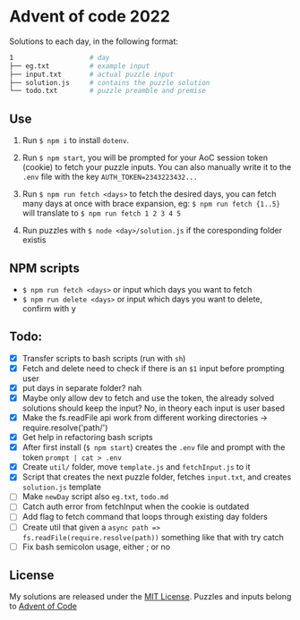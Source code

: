 # Advent of code 2022
Solutions to each day, in the following format:

```bash
1                   # day
├── eg.txt          # example input
├── input.txt       # actual puzzle input
├── solution.js     # contains the puzzle solution
└── todo.txt        # puzzle preamble and premise
```

## Use
1. Run `$ npm i` to install `dotenv`.

2. Run `$ npm start`, you will be prompted for your AoC session token (cookie) to fetch your puzzle inputs. You can also manually write it to the `.env` file with the key `AUTH_TOKEN=2343223432...`

3. Run `$ npm run fetch <days>` to fetch the desired days, you can fetch many days at once with brace expansion, eg: `$ npm run fetch {1..5}` will translate to `$ npm run fetch 1 2 3 4 5`
4. Run puzzles with `$ node <day>/solution.js` if the coresponding folder existis

## NPM scripts
- `$ npm run fetch <days>` or input which days you want to fetch
- `$ npm run delete <days>` or input which days you want to delete, confirm with <kbd>y</kbd>

## Todo:

- [x] Transfer scripts to bash scripts (run with `sh`)
- [x] Fetch and delete need to check if there is an `$1` input before prompting user
- [x] put days in separate folder? nah
- [x] Maybe only allow dev to fetch and use the token, the already solved solutions should keep the input? No, in theory each input is user based
- [x] Make the fs.readFile api work from different working directories -> require.resolve('path/')
- [x] Get help in refactoring bash scripts
- [x] After first install (`$ npm start`) creates the `.env` file and prompt with the token `prompt | cat > .env`
- [x] Create `util/` folder, move `template.js` and `fetchInput.js` to it
- [x] Script that creates the next puzzle folder, fetches `input.txt`, and creates `solution.js` template
- [ ] Make `newDay` script also `eg.txt`, `todo.md`
- [ ] Catch auth error from fetchInput when the cookie is outdated
- [ ] Add flag to fetch command that loops through existing day folders
- [ ] Create util that given a `async path => fs.readFile(require.resolve(path))` something like that with try catch
- [ ] Fix bash semicolon usage, either ; or no

## License

My solutions are released under the [MIT License][mit].
Puzzles and inputs belong to [Advent of Code][aoc]

[mit]: http://www.opensource.org/licenses/MIT
[aoc]: https://adventofcode.com/2022/about#legal
